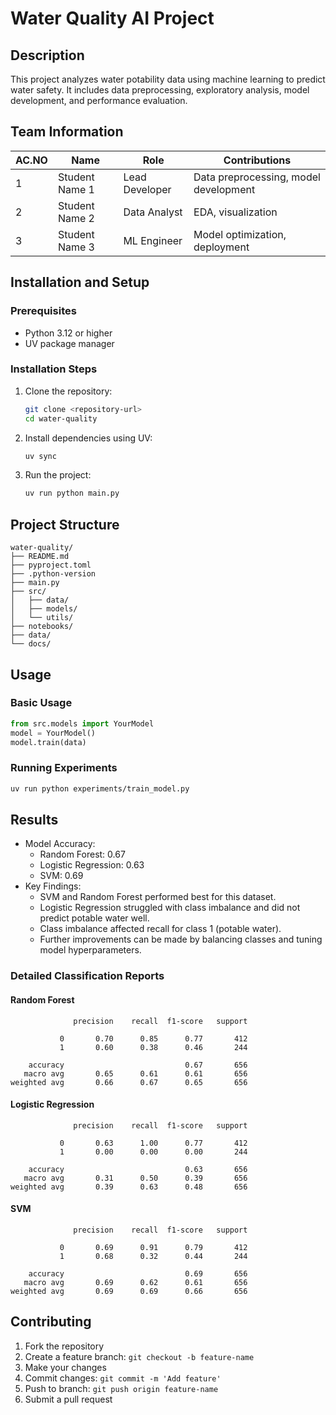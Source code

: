 # Water Quality AI Project

## Description
This project analyzes water potability data using machine learning to predict water safety. It includes data preprocessing, exploratory analysis, model development, and performance evaluation.

## Team Information
| AC.NO | Name           | Role           | Contributions                       |
|-------|----------------|----------------|--------------------------------------|
| 1     | Student Name 1 | Lead Developer | Data preprocessing, model development|
| 2     | Student Name 2 | Data Analyst   | EDA, visualization                   |
| 3     | Student Name 3 | ML Engineer    | Model optimization, deployment       |

## Installation and Setup
### Prerequisites
- Python 3.12 or higher
- UV package manager

### Installation Steps
1. Clone the repository:
   ```bash
   git clone <repository-url>
   cd water-quality
   ```
2. Install dependencies using UV:
   ```bash
   uv sync
   ```
3. Run the project:
   ```bash
   uv run python main.py
   ```

## Project Structure
```
water-quality/
├── README.md
├── pyproject.toml
├── .python-version
├── main.py
├── src/
│   ├── data/
│   ├── models/
│   └── utils/
├── notebooks/
├── data/
└── docs/
```

## Usage
### Basic Usage
```python
from src.models import YourModel
model = YourModel()
model.train(data)
```
### Running Experiments
```bash
uv run python experiments/train_model.py
```

## Results

- Model Accuracy:
    - Random Forest: 0.67
    - Logistic Regression: 0.63
    - SVM: 0.69
- Key Findings:
    - SVM and Random Forest performed best for this dataset.
    - Logistic Regression struggled with class imbalance and did not predict potable water well.
    - Class imbalance affected recall for class 1 (potable water).
    - Further improvements can be made by balancing classes and tuning model hyperparameters.

### Detailed Classification Reports

#### Random Forest
```
              precision    recall  f1-score   support

           0       0.70      0.85      0.77       412
           1       0.60      0.38      0.46       244

    accuracy                           0.67       656
   macro avg       0.65      0.61      0.61       656
weighted avg       0.66      0.67      0.65       656
```

#### Logistic Regression
```
              precision    recall  f1-score   support

           0       0.63      1.00      0.77       412
           1       0.00      0.00      0.00       244

    accuracy                           0.63       656
   macro avg       0.31      0.50      0.39       656
weighted avg       0.39      0.63      0.48       656
```

#### SVM
```
              precision    recall  f1-score   support

           0       0.69      0.91      0.79       412
           1       0.68      0.32      0.44       244

    accuracy                           0.69       656
   macro avg       0.69      0.62      0.61       656
weighted avg       0.69      0.69      0.66       656
```

## Contributing
1. Fork the repository
2. Create a feature branch: `git checkout -b feature-name`
3. Make your changes
4. Commit changes: `git commit -m 'Add feature'`
5. Push to branch: `git push origin feature-name`
6. Submit a pull request
